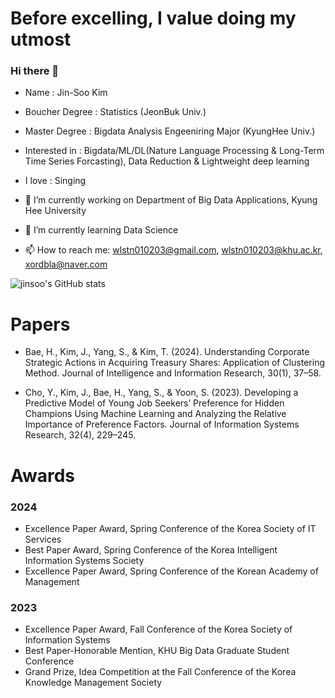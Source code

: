 # Before excelling, I value doing my utmost
### Hi there 👋


- Name : Jin-Soo Kim  

- Boucher Degree : Statistics (JeonBuk Univ.)  

- Master Degree : Bigdata Analysis Engeeniring Major (KyungHee Univ.)  

- Interested in : Bigdata/ML/DL(Nature Language Processing & Long-Term Time Series Forcasting), Data Reduction & Lightweight deep learning  

- I love : Singing

- 🔭 I’m currently working on Department of Big Data Applications, Kyung Hee University
  
- 🌱 I’m currently learning Data Science
  
- 📫 How to reach me: wlstn010203@gmail.com, wlstn010203@khu.ac.kr, xordbla@naver.com

![jinsoo's GitHub stats](https://github-readme-stats.vercel.app/api?username=jinsoo96&show_icons=true&theme=radical)  


# Papers  

- Bae, H., Kim, J., Yang, S., & Kim, T. (2024). Understanding Corporate Strategic Actions in Acquiring Treasury Shares: Application of Clustering Method. Journal of Intelligence and Information Research, 30(1), 37–58.  

- Cho, Y., Kim, J., Bae, H., Yang, S., & Yoon, S. (2023). Developing a Predictive Model of Young Job Seekers’ Preference for Hidden Champions Using Machine Learning and Analyzing the Relative Importance of Preference Factors. Journal of Information Systems Research, 32(4), 229–245.




# Awards  

### 2024  

- Excellence Paper Award, Spring Conference of the Korea Society of IT Services
- Best Paper Award, Spring Conference of the Korea Intelligent Information Systems Society
- Excellence Paper Award, Spring Conference of the Korean Academy of Management  

### 2023  

- Excellence Paper Award, Fall Conference of the Korea Society of Information Systems
- Best Paper-Honorable Mention, KHU Big Data Graduate Student Conference
- Grand Prize, Idea Competition at the Fall Conference of the Korea Knowledge Management Society








